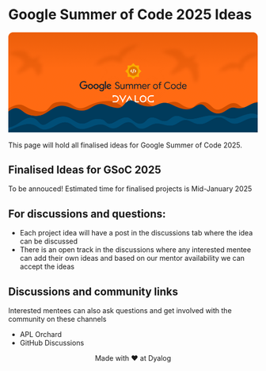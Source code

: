 # Google Summer of Code 2025 Ideas

![GSOCxDyalog Banner](./assets//banner.png)

This page will hold all finalised ideas for Google Summer of Code 2025.

## Finalised Ideas for GSoC 2025

To be annouced! Estimated time for finalised projects is Mid-January 2025

## For discussions and questions:

- Each project idea will have a post in the discussions tab where the idea can be discussed
- There is an open track in the discussions where any interested mentee can add their own ideas and based on our mentor availability we can accept the ideas

## Discussions and community links

Interested mentees can also ask questions and get involved with the community on these channels

- APL Orchard
- GitHub Discussions

<p align="center">Made with ❤ at Dyalog</p>